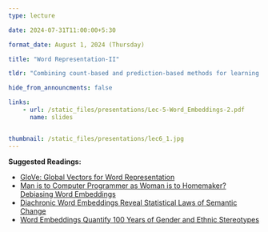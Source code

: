 ```yaml
---
type: lecture

date: 2024-07-31T11:00:00+5:30

format_date: August 1, 2024 (Thursday)

title: "Word Representation-II"

tldr: "Combining count-based and prediction-based methods for learning word representations &ndash; GloVe."

hide_from_announcments: false

links: 
    - url: /static_files/presentations/Lec-5-Word_Embeddings-2.pdf
      name: slides


thumbnail: /static_files/presentations/lec6_1.jpg
---
```


<!-- Other additional contents using markdown -->
**Suggested Readings:**
- [GloVe: Global Vectors for Word Representation](https://aclanthology.org/D14-1162.pdf)
- [Man is to Computer Programmer as Woman is to Homemaker? Debiasing Word Embeddings](https://papers.nips.cc/paper_files/paper/2016/file/a486cd07e4ac3d270571622f4f316ec5-Paper.pdf)
- [Diachronic Word Embeddings Reveal Statistical Laws of Semantic Change](https://aclanthology.org/P16-1141.pdf)
- [Word Embeddings Quantify 100 Years of Gender and Ethnic Stereotypes](https://arxiv.org/pdf/1711.08412)
